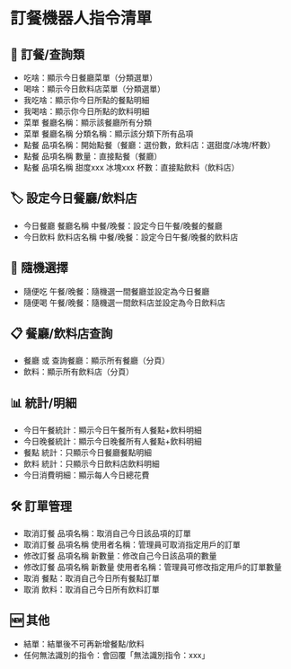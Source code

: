 # 訂餐機器人指令清單

## 🍱 訂餐/查詢類
- 吃啥：顯示今日餐廳菜單（分類選單）
- 喝啥：顯示今日飲料店菜單（分類選單）
- 我吃啥：顯示你今日所點的餐點明細
- 我喝啥：顯示你今日所點的飲料明細
- 菜單 餐廳名稱：顯示該餐廳所有分類
- 菜單 餐廳名稱 分類名稱：顯示該分類下所有品項
- 點餐 品項名稱：開始點餐（餐廳：選份數，飲料店：選甜度/冰塊/杯數）
- 點餐 品項名稱 數量：直接點餐（餐廳）
- 點餐 品項名稱 甜度xxx 冰塊xxx 杯數：直接點飲料（飲料店）

## 🏷️ 設定今日餐廳/飲料店
- 今日餐廳 餐廳名稱 中餐/晚餐：設定今日午餐/晚餐的餐廳
- 今日飲料 飲料店名稱 中餐/晚餐：設定今日午餐/晚餐的飲料店

## 🎲 隨機選擇
- 隨便吃 午餐/晚餐：隨機選一間餐廳並設定為今日餐廳
- 隨便喝 午餐/晚餐：隨機選一間飲料店並設定為今日飲料店

## 📋 餐廳/飲料店查詢
- 餐廳 或 查詢餐廳：顯示所有餐廳（分頁）
- 飲料：顯示所有飲料店（分頁）

## 📊 統計/明細
- 今日午餐統計：顯示今日午餐所有人餐點+飲料明細
- 今日晚餐統計：顯示今日晚餐所有人餐點+飲料明細
- 餐點 統計：只顯示今日餐廳餐點明細
- 飲料 統計：只顯示今日飲料店飲料明細
- 今日消費明細：顯示每人今日總花費

## 🛠️ 訂單管理
- 取消訂餐 品項名稱：取消自己今日該品項的訂單
- 取消訂餐 品項名稱 使用者名稱：管理員可取消指定用戶的訂單
- 修改訂餐 品項名稱 新數量：修改自己今日該品項的數量
- 修改訂餐 品項名稱 新數量 使用者名稱：管理員可修改指定用戶的訂單數量
- 取消 餐點：取消自己今日所有餐點訂單
- 取消 飲料：取消自己今日所有飲料訂單

## 🆕 其他
- 結單：結單後不可再新增餐點/飲料
- 任何無法識別的指令：會回覆「無法識別指令：xxx」
